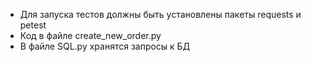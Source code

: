 - Для запуска тестов должны быть установлены пакеты requests и petest
- Код в файле create_new_order.py
- В файле SQL.py хранятся запросы к БД
